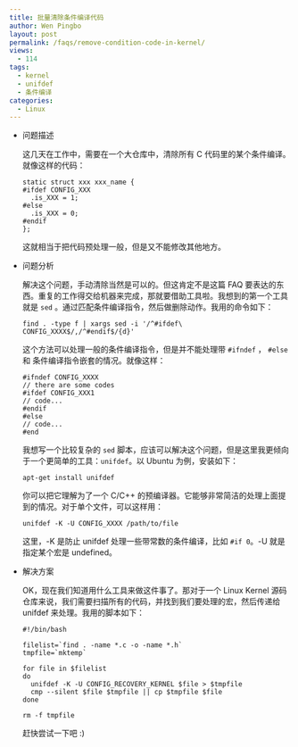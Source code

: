 ```yaml
---
title: 批量清除条件编译代码
author: Wen Pingbo
layout: post
permalink: /faqs/remove-condition-code-in-kernel/
views:
  - 114
tags:
  - kernel
  - unifdef
  - 条件编译
categories:
  - Linux
---
```

  * 问题描述

    这几天在工作中，需要在一个大仓库中，清除所有 C 代码里的某个条件编译。就像这样的代码：

        static struct xxx xxx_name {
        #ifdef CONFIG_XXX
          .is_XXX = 1;
        #else
          .is_XXX = 0;
        #endif
        };


    这就相当于把代码预处理一般，但是又不能修改其他地方。

  * 问题分析

    解决这个问题，手动清除当然是可以的。但这肯定不是这篇 FAQ 要表达的东西。重复的工作得交给机器来完成，那就要借助工具啦。我想到的第一个工具就是 `sed` 。通过匹配条件编译指令，然后做删除动作。我用的命令如下：

        find . -type f | xargs sed -i '/^#ifdef\ CONFIG_XXXX$/,/^#endif$/{d}'


    这个方法可以处理一般的条件编译指令，但是并不能处理带 `#ifndef` ， `#else` 和 条件编译指令嵌套的情况。就像这样：



        #ifndef CONFIG_XXXX
        // there are some codes
        #ifdef CONFIG_XXX1
        // code...
        #endif
        #else
        // code...
        #end


    我想写一个比较复杂的 `sed` 脚本，应该可以解决这个问题，但是这里我更倾向于一个更简单的工具：`unifdef`。以 Ubuntu 为例，安装如下：

        apt-get install unifdef


    你可以把它理解为了一个 C/C++ 的预编译器。它能够非常简洁的处理上面提到的情况。对于单个文件，可以这样用：

        unifdef -K -U CONFIG_XXXX /path/to/file


    这里，-K 是防止 unifdef 处理一些带常数的条件编译，比如 `#if 0`。-U 就是指定某个宏是 undefined。

  * 解决方案

    OK，现在我们知道用什么工具来做这件事了。那对于一个 Linux Kernel 源码仓库来说，我们需要扫描所有的代码，并找到我们要处理的宏，然后传递给 unifdef 来处理。我用的脚本如下：

        #!/bin/bash
        
        filelist=`find . -name *.c -o -name *.h`
        tmpfile=`mktemp`
        
        for file in $filelist
        do
          unifdef -K -U CONFIG_RECOVERY_KERNEL $file > $tmpfile
          cmp --silent $file $tmpfile || cp $tmpfile $file
        done
        
        rm -f tmpfile


    赶快尝试一下吧 :)



